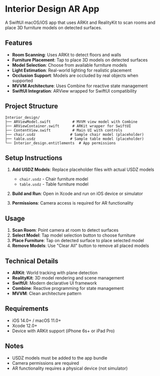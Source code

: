 # Interior Design AR App

A SwiftUI macOS/iOS app that uses ARKit and RealityKit to scan rooms and place 3D furniture models on detected surfaces.

## Features

- **Room Scanning**: Uses ARKit to detect floors and walls
- **Furniture Placement**: Tap to place 3D models on detected surfaces
- **Model Selection**: Choose from available furniture models
- **Light Estimation**: Real-world lighting for realistic placement
- **Occlusion Support**: Models are occluded by real objects when supported
- **MVVM Architecture**: Uses Combine for reactive state management
- **SwiftUI Integration**: ARView wrapped for SwiftUI compatibility

## Project Structure

```
Interior_design/
├── ARViewModel.swift          # MVVM view model with Combine
├── ARViewContainer.swift      # ARKit wrapper for SwiftUI
├── ContentView.swift          # Main UI with controls
├── chair.usdz                # Sample chair model (placeholder)
├── table.usdz                # Sample table model (placeholder)
└── Interior_design.entitlements  # App permissions
```

## Setup Instructions

1. **Add USDZ Models**: Replace placeholder files with actual USDZ models
   - `chair.usdz` - Chair furniture model
   - `table.usdz` - Table furniture model

2. **Build and Run**: Open in Xcode and run on iOS device or simulator

3. **Permissions**: Camera access is required for AR functionality

## Usage

1. **Scan Room**: Point camera at room to detect surfaces
2. **Select Model**: Tap model selection button to choose furniture
3. **Place Furniture**: Tap on detected surface to place selected model
4. **Remove Models**: Use "Clear All" button to remove all placed models

## Technical Details

- **ARKit**: World tracking with plane detection
- **RealityKit**: 3D model rendering and scene management
- **SwiftUI**: Modern declarative UI framework
- **Combine**: Reactive programming for state management
- **MVVM**: Clean architecture pattern

## Requirements

- iOS 14.0+ / macOS 11.0+
- Xcode 12.0+
- Device with ARKit support (iPhone 6s+ or iPad Pro)

## Notes

- USDZ models must be added to the app bundle
- Camera permissions are required
- AR functionality requires a physical device (not simulator) 